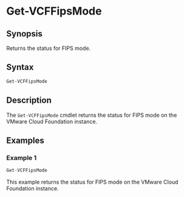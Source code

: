 # Get-VCFFipsMode

## Synopsis

Returns the status for FIPS mode.

## Syntax

```powershell
Get-VCFFipsMode
```

## Description

The `Get-VCFFipsMode` cmdlet returns the status for FIPS mode on the VMware Cloud Foundation instance.

## Examples

### Example 1

```powershell
Get-VCFFipsMode
```

This example returns the status for FIPS mode on the VMware Cloud Foundation instance.

